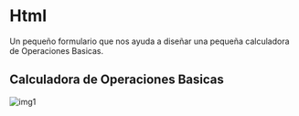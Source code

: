 # Html

Un pequeño formulario que nos ayuda  a diseñar  una  pequeña calculadora  de Operaciones Basicas.

Calculadora  de Operaciones Basicas
---  

![img1](https://user-images.githubusercontent.com/23348237/83977977-4c01b400-a8d2-11ea-83fb-318a3d4d2f59.png)
      
